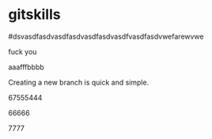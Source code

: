 # gitskills
#dsvasdfasdvasdfasdvasdfasdvasdfvasdfasdvwefarewvwe

fuck you

aaafffbbbb


Creating a new branch is quick and simple.


67555444

66666

7777